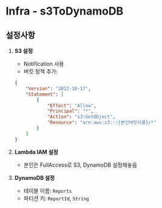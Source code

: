 
# Infra - s3ToDynamoDB
## 설정사항

1. **S3 설정**
    - Notification 사용
    - 버킷 정책 추가:
    
    ```json
    {
        "Version": "2012-10-17",
        "Statement": [
            {
                "Effect": "Allow",
                "Principal": "*",
                "Action": "s3:GetObject",
                "Resource": "arn:aws:s3:::{본인버킷이름}/*"
            }
        ]
    }
    ```

2. **Lambda IAM 설정**
   - 본인은 FullAccess로 S3, DynamoDB 설정해놓음

3. **DynamoDB 설정**
   - 테이블 이름: `Reports`
   - 파티션 키: `ReportId`, `String`
